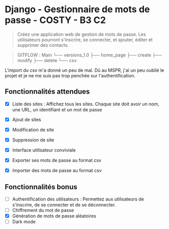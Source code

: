 # Django - Gestionnaire de mots de passe - COSTY - B3 C2

> Créez une application web de gestion de mots de passe. Les utilisateurs pourront s'inscrire, se connecter, et ajouter, éditer et supprimer des contacts.

> GITFLOW : 
    Main
    └── versions_1.0
        ├── home_page
        ├── create
        ├── modify
        ├── delete
        └── csv

L'import du csv m'a donné un peu de mal. Dû au MSPR, j'ai un peu oublié le projet et je ne me suis pas trop penchée sur l'authentification.

## Fonctionnalités attendues

- [x] Liste des sites : Affichez tous les sites. Chaque site doit avoir un nom, une URL, un identifiant et un mot de passe
- [x] Ajout de sites 
- [x] Modification de site
- [x] Suppression de site 
- [x] Interface utilisateur conviviale 
- [x] Exporter ses mots de passe au format csv
- [x] Importer des mots de passe au format csv


## Fonctionnalités bonus

- [ ] Authentification des utilisateurs : Permettez aux utilisateurs de s'inscrire, de se connecter et de se déconnecter.
- [ ] Chiffrement du mot de passe
- [x] Génération de mots de passe aléatoires
- [ ] Dark mode
